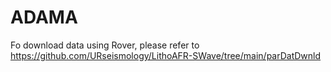# ADAMA

Fo download data using Rover, please refer to https://github.com/URseismology/LithoAFR-SWave/tree/main/parDatDwnld
